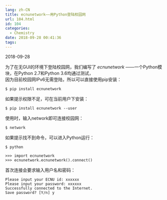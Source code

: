 ```yaml
---
lang: zh-CN
title: ecnunetwork——用Python登陆校园网
url: 104.html
id: 104
categories:
  - Chemistry
date: 2018-09-28 00:41:36
tags:
---
```


2018-09-28

为了在无GUI的环境下登陆校园网，我们编写了 _ecnunetwork_ ——一个Python模块，在Python 2.7和Python 3.6均通过测试，  
因为目前校园网IPv6无需登陆，所以可以直接使用pip安装：
<!--more-->

    $ pip install ecnunetwork

如果提示权限不足，可在当前用户下安装：

    $ pip install ecnunetwork --user

使用时，输入network即可连接校园网：

    $ network

如果提示找不到命令，可以进入Python运行：

    $ python

    >>> import ecnunetwork
    >>> ecnunetwork.ecnunetwork().connect()

首次连接会要求输入用户名和密码：

    Please input your ECNU id: xxxxxx
    Please input your password: xxxxxx
    Successfully connected to the Internet.
    Save password? [Y/n] y
